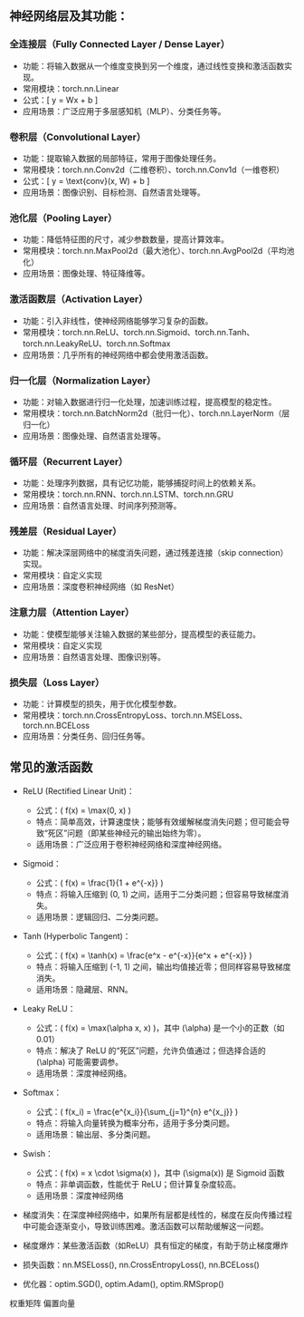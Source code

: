 ## 神经网络层及其功能：
### 全连接层（Fully Connected Layer / Dense Layer）
* 功能：将输入数据从一个维度变换到另一个维度，通过线性变换和激活函数实现。
* 常用模块：torch.nn.Linear
* 公式：[ y = Wx + b ]
* 应用场景：广泛应用于多层感知机（MLP）、分类任务等。

### 卷积层（Convolutional Layer）
* 功能：提取输入数据的局部特征，常用于图像处理任务。
* 常用模块：torch.nn.Conv2d（二维卷积）、torch.nn.Conv1d（一维卷积）
* 公式：[ y = \text{conv}(x, W) + b ]
* 应用场景：图像识别、目标检测、自然语言处理等。

### 池化层（Pooling Layer）
* 功能：降低特征图的尺寸，减少参数数量，提高计算效率。
* 常用模块：torch.nn.MaxPool2d（最大池化）、torch.nn.AvgPool2d（平均池化）
* 应用场景：图像处理、特征降维等。

### 激活函数层（Activation Layer）
* 功能：引入非线性，使神经网络能够学习复杂的函数。
* 常用模块：torch.nn.ReLU、torch.nn.Sigmoid、torch.nn.Tanh、torch.nn.LeakyReLU、torch.nn.Softmax
* 应用场景：几乎所有的神经网络中都会使用激活函数。

### 归一化层（Normalization Layer）
* 功能：对输入数据进行归一化处理，加速训练过程，提高模型的稳定性。
* 常用模块：torch.nn.BatchNorm2d（批归一化）、torch.nn.LayerNorm（层归一化）
* 应用场景：图像处理、自然语言处理等。

### 循环层（Recurrent Layer）
* 功能：处理序列数据，具有记忆功能，能够捕捉时间上的依赖关系。
* 常用模块：torch.nn.RNN、torch.nn.LSTM、torch.nn.GRU
* 应用场景：自然语言处理、时间序列预测等。

### 残差层（Residual Layer）
* 功能：解决深层网络中的梯度消失问题，通过残差连接（skip connection）实现。
* 常用模块：自定义实现
* 应用场景：深度卷积神经网络（如 ResNet）

### 注意力层（Attention Layer）
* 功能：使模型能够关注输入数据的某些部分，提高模型的表征能力。
* 常用模块：自定义实现
* 应用场景：自然语言处理、图像识别等。

### 损失层（Loss Layer）
* 功能：计算模型的损失，用于优化模型参数。
* 常用模块：torch.nn.CrossEntropyLoss、torch.nn.MSELoss、torch.nn.BCELoss
* 应用场景：分类任务、回归任务等。
 
## 常见的激活函数
* ReLU (Rectified Linear Unit)：
  * 公式：( f(x) = \max(0, x) )
  * 特点：简单高效，计算速度快；能够有效缓解梯度消失问题；但可能会导致“死区”问题（即某些神经元的输出始终为零）。
  * 适用场景：广泛应用于卷积神经网络和深度神经网络。

* Sigmoid：
  * 公式：( f(x) = \frac{1}{1 + e^{-x}} )
  * 特点：将输入压缩到 (0, 1) 之间，适用于二分类问题；但容易导致梯度消失。
  * 适用场景：逻辑回归、二分类问题。

* Tanh (Hyperbolic Tangent)：
  * 公式：( f(x) = \tanh(x) = \frac{e^x - e^{-x}}{e^x + e^{-x}} )
  * 特点：将输入压缩到 (-1, 1) 之间，输出均值接近零；但同样容易导致梯度消失。
  * 适用场景：隐藏层、RNN。

* Leaky ReLU：
  * 公式：( f(x) = \max(\alpha x, x) )，其中 (\alpha) 是一个小的正数（如 0.01）
  * 特点：解决了 ReLU 的“死区”问题，允许负值通过；但选择合适的 (\alpha) 可能需要调参。
  * 适用场景：深度神经网络。

* Softmax：
  * 公式：( f(x_i) = \frac{e^{x_i}}{\sum_{j=1}^{n} e^{x_j}} )
  * 特点：将输入向量转换为概率分布，适用于多分类问题。
  * 适用场景：输出层、多分类问题。
  
* Swish：
  * 公式：( f(x) = x \cdot \sigma(x) )，其中 (\sigma(x)) 是 Sigmoid 函数
  * 特点：非单调函数，性能优于 ReLU；但计算复杂度较高。
  * 适用场景：深度神经网络

* 梯度消失：在深度神经网络中，如果所有层都是线性的，梯度在反向传播过程中可能会逐渐变小，导致训练困难。激活函数可以帮助缓解这一问题。
* 梯度爆炸：某些激活函数（如ReLU）具有恒定的梯度，有助于防止梯度爆炸

* 损失函数：nn.MSELoss(), nn.CrossEntropyLoss(), nn.BCELoss()

* 优化器：optim.SGD(), optim.Adam(), optim.RMSprop()
 
权重矩阵
偏置向量
